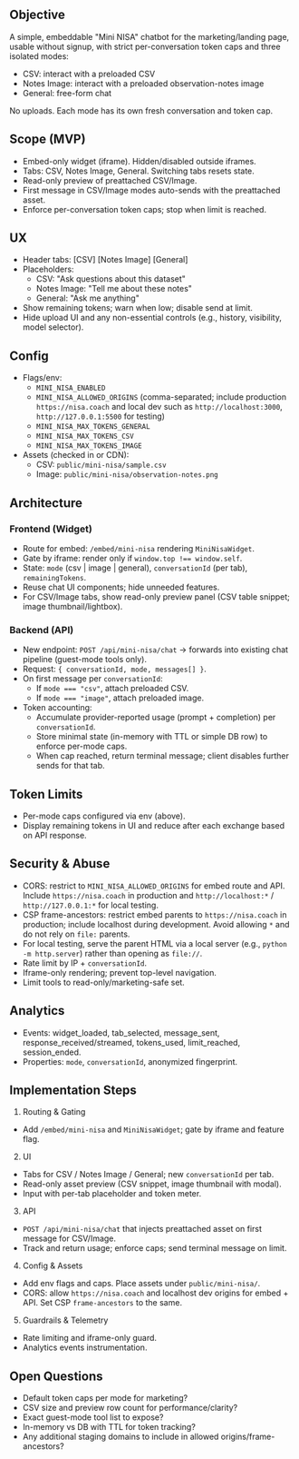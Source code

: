## Objective
A simple, embeddable "Mini NISA" chatbot for the marketing/landing page, usable without signup, with strict per-conversation token caps and three isolated modes:
- CSV: interact with a preloaded CSV
- Notes Image: interact with a preloaded observation-notes image
- General: free-form chat

No uploads. Each mode has its own fresh conversation and token cap.

## Scope (MVP)
- Embed-only widget (iframe). Hidden/disabled outside iframes.
- Tabs: CSV, Notes Image, General. Switching tabs resets state.
- Read-only preview of preattached CSV/Image.
- First message in CSV/Image modes auto-sends with the preattached asset.
- Enforce per-conversation token caps; stop when limit is reached.

## UX
- Header tabs: [CSV] [Notes Image] [General]
- Placeholders:
  - CSV: "Ask questions about this dataset"
  - Notes Image: "Tell me about these notes"
  - General: "Ask me anything"
- Show remaining tokens; warn when low; disable send at limit.
- Hide upload UI and any non-essential controls (e.g., history, visibility, model selector).

## Config
- Flags/env:
  - `MINI_NISA_ENABLED`
  - `MINI_NISA_ALLOWED_ORIGINS` (comma-separated; include production `https://nisa.coach` and local dev such as `http://localhost:3000`, `http://127.0.0.1:5500` for testing)
  - `MINI_NISA_MAX_TOKENS_GENERAL`
  - `MINI_NISA_MAX_TOKENS_CSV`
  - `MINI_NISA_MAX_TOKENS_IMAGE`
- Assets (checked in or CDN):
  - CSV: `public/mini-nisa/sample.csv`
  - Image: `public/mini-nisa/observation-notes.png`

## Architecture
### Frontend (Widget)
- Route for embed: `/embed/mini-nisa` rendering `MiniNisaWidget`.
- Gate by iframe: render only if `window.top !== window.self`.
- State: `mode` (csv | image | general), `conversationId` (per tab), `remainingTokens`.
- Reuse chat UI components; hide unneeded features.
- For CSV/Image tabs, show read-only preview panel (CSV table snippet; image thumbnail/lightbox).

### Backend (API)
- New endpoint: `POST /api/mini-nisa/chat` → forwards into existing chat pipeline (guest-mode tools only).
- Request: `{ conversationId, mode, messages[] }`.
- On first message per `conversationId`:
  - If `mode === "csv"`, attach preloaded CSV.
  - If `mode === "image"`, attach preloaded image.
- Token accounting:
  - Accumulate provider-reported usage (prompt + completion) per `conversationId`.
  - Store minimal state (in-memory with TTL or simple DB row) to enforce per-mode caps.
  - When cap reached, return terminal message; client disables further sends for that tab.

## Token Limits
- Per-mode caps configured via env (above).
- Display remaining tokens in UI and reduce after each exchange based on API response.

## Security & Abuse
- CORS: restrict to `MINI_NISA_ALLOWED_ORIGINS` for embed route and API. Include `https://nisa.coach` in production and `http://localhost:*` / `http://127.0.0.1:*` for local testing.
- CSP frame-ancestors: restrict embed parents to `https://nisa.coach` in production; include localhost during development. Avoid allowing `*` and do not rely on `file:` parents.
- For local testing, serve the parent HTML via a local server (e.g., `python -m http.server`) rather than opening as `file://`.
- Rate limit by IP + `conversationId`.
- Iframe-only rendering; prevent top-level navigation.
- Limit tools to read-only/marketing-safe set.

## Analytics
- Events: widget_loaded, tab_selected, message_sent, response_received/streamed, tokens_used, limit_reached, session_ended.
- Properties: `mode`, `conversationId`, anonymized fingerprint.

## Implementation Steps
1) Routing & Gating
- Add `/embed/mini-nisa` and `MiniNisaWidget`; gate by iframe and feature flag.

2) UI
- Tabs for CSV / Notes Image / General; new `conversationId` per tab.
- Read-only asset preview (CSV snippet, image thumbnail with modal).
- Input with per-tab placeholder and token meter.

3) API
- `POST /api/mini-nisa/chat` that injects preattached asset on first message for CSV/Image.
- Track and return usage; enforce caps; send terminal message on limit.

4) Config & Assets
- Add env flags and caps. Place assets under `public/mini-nisa/`.
- CORS: allow `https://nisa.coach` and localhost dev origins for embed + API. Set CSP `frame-ancestors` to the same.

5) Guardrails & Telemetry
- Rate limiting and iframe-only guard.
- Analytics events instrumentation.

## Open Questions
- Default token caps per mode for marketing?
- CSV size and preview row count for performance/clarity?
- Exact guest-mode tool list to expose?
- In-memory vs DB with TTL for token tracking?
- Any additional staging domains to include in allowed origins/frame-ancestors?
